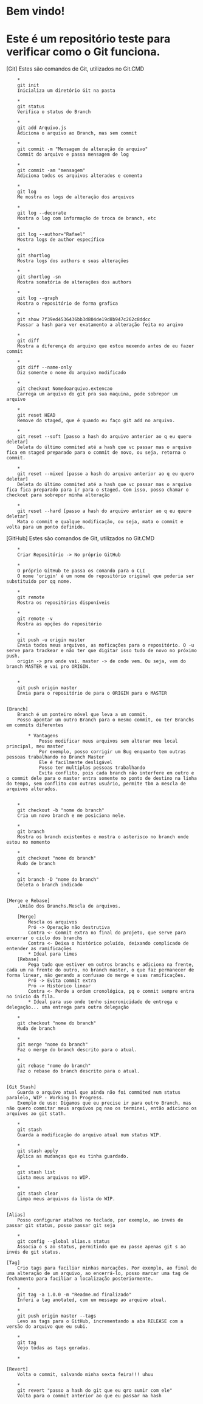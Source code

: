 Bem vindo!
==========
Este é um repositório teste para verificar como o  Git funciona.
==================================================================

[Git]
	Estes são comandos de Git, utilizados no Git.CMD

		*
		git init
		Inicializa um diretório Git na pasta
		
		*
		git status
		Verifica o status do Branch
		
		*
		git add Arquivo.js
		Adiciona o arquivo ao Branch, mas sem commit
		
		*
		git commit -m "Mensagem de alteração do arquivo"
		Commit do arquivo e passa mensagem de log
		
		*
		git commit -am "mensagem"
		Adiciona todos os arquivos alterados e comenta
		
		*
		git log
		Me mostra os logs de alteração dos arquivos		
		
		*
		git log --decorate
		Mostra o log com informação de troca de branch, etc
		
		*
		git log --author="Rafael"
		Mostra logs de author específico
		
		*
		git shortlog
		Mostra logs dos authors e suas alterações
		
		*
		git shortlog -sn
		Mostra somatória de alterações dos authors
		
		*
		git log --graph
		Mostra o repositório de forma grafica
		
		*
		git show 7f39ed4536436bb3d804de19d8b947c262c8ddcc
		Passar a hash para ver exatamento a alteração feita no arqivo
		
		*
		git diff
		Mostra a diferença do arquivo que estou mexendo antes de eu fazer commit
		
		*
		git diff --name-only
		Diz somente o nome do arquivo modificado
		
		*
		git checkout Nomedoarquivo.extencao
		Carrega um arquivo do git pra sua maquina, pode sobrepor um arquivo
		
		*
		git reset HEAD
		Remove do staged, que é quando eu faço git add no arquivo.
		
		*
		git reset --soft [passo a hash do arquivo anterior ao q eu quero deletar]
		Deleta do último commited até a hash que vc passar mas o arquivo fica em staged preparado para o commit de novo, ou seja, retorna o commit.
		
		*
		git reset --mixed [passo a hash do arquivo anterior ao q eu quero deletar]
		Deleta do último commited até a hash que vc passar mas o arquivo fica fica preparado para ir para o staged. Com isso, posso chamar o checkout para sobrepor minha alteração
		
		*
		git reset --hard [passo a hash do arquivo anterior ao q eu quero deletar]
		Mata o commit e qualque modificação, ou seja, mata o commit e volta para um ponto definido.
		
		
[GitHub]
	Estes são comandos de Git, utilizados no Git.CMD
	
		*
		Criar Repositório -> No próprio GitHub
		
		*
		O próprio GitHub te passa os comando para o CLI
		O nome 'origin' é um nome do repositório original que poderia ser substituido por qq nome.
		
		*
		git remote
		Mostra os repositórios disponíveis
		
		*
		git remote -v
		Mostra as opções do repositório
		
		*
		git push -u origin master
		Envia todos meus arquivos, as moficações para o repositório. O -u serve para trackear e não ter que digitar isso tudo de novo no próximo push. 
		origin -> pra onde vai. master -> de onde vem. Ou seja, vem do branch MASTER e vai pro ORIGIN.
		
		
		*
		git push origin master
		Envia para o repositório de para o ORIGIN para o MASTER
	
	
	[Branch]
		Branch é um ponteiro móvel que leva a um commit.
		Posso apontar um outro Branch para o mesmo commit, ou ter Branchs em commits diferentes
		
			* Vantagens
				Posso modificar meus arquivos sem alterar meu local principal, meu master
				Por exemplo, posso corrigir um Bug enquanto tem outras pessoas trabalhando no Branch Master
				Ele é facilmente desligável
				Posso ter multiplas pessoas trabalhando
				Evita conflito, pois cada branch não interfere em outro e o commit dele para o master entra somente no ponto de destino na linha do tempo, sem conflito com outros usuário, permite tbm a mescla de arquivos alterados.
				
				
		*
		git checkout -b "nome do branch"
		Cria um novo branch e me posiciona nele.
		
		*
		git branch
		Mostra os branch existentes e mostra o asterisco no branch onde estou no momento
		
		*
		git checkout "nome do branch"
		Mudo de branch
		
		*
		git branch -D "nome do branch"
		Deleta o branch indicado
		
	
	[Merge e Rebase]
		.União dos Branchs.Mescla de arquivos.
		
		[Merge]
			Mescla os arquivos
			Pró -> Operação não destrutiva
			Contra <- Commit extra no final do projeto, que serve para encerrar o ciclo dos branchs
			Contra <- Deixa o histórico poluído, deixando complicado de entender as ramificações
			* Ideal para times
		[Rebase]
			Pega tudo que estiver em outros branchs e adiciona na frente, cada um na frente do outro, no branch master, o que faz permanecer de forma linear, não gerando a confusao do merge e suas ramificações.
			Pró -> Evita commit extra
			Pró -> Histórico linear
			Contra <- Perde a ordem cronológica, pq o commit sempre entra no inicio da fila.
			* Ideal para uso onde tenho sincronicidade de entrega e delegação... uma entrega para outra delegação
		
		*
		git checkout "nome do branch"
		Muda de branch
		
		*
		git merge "nome do branch"
		Faz o merge do branch descrito para o atual.
		
		*
		git rebase "nome do branch"
		Faz o rebase do branch descrito para o atual.
		
	
	[Git Stash]
		Guarda o arquivo atual que ainda não foi commited num status paralelo, WIP - Working In Progress.
		Exemplo de uso: Digamos que eu precise ir para outro Branch, mas não quero commitar meus arquivos pq nao os terminei, então adiciono os arquivos ao git stath.
		
		*
		git stash
		Guarda a modificação do arquivo atual num status WIP.
		
		*
		git stash apply
		Aplica as mudanças que eu tinha guardado.
		
		*
		git stash list
		Lista meus arquivos no WIP.
		
		*
		git stash clear
		Limpa meus arquivos da lista do WIP.
		
		
	[Alias]
		Posso configurar atalhos no teclado, por exemplo, ao invés de passar git status, posso passar git seja
		
		*
		git config --global alias.s status
		Associa o s ao status, permitindo que eu passe apenas git s ao invés de git status.
		
	[Tag]
		Crio tags para faciliar minhas marcações. Por exemplo, ao final de uma alteração de um arquivo, ao encerrá-lo, posso marcar uma tag de fechamento para faciliar a localização posteriormente.
		
		*
		git tag -a 1.0.0 -m "Readme.md finalizado"
		Inferi a tag anotated, com um message ao arquivo atual.
		
		*
		git push origin master --tags
		Levo as tags para o GitHub, incrementando a aba RELEASE com a versão do arquivo que eu subi.
		
		*
		git tag
		Vejo todas as tags geradas.
		
		*
		
	[Revert]
		Volta o commit, salvando minha sexta feira!!! uhuu
		
		*
		git revert "passo a hash do git que eu qro sumir com ele"
		Volta para o commit anterior ao que eu passar na hash
		
		
		
		
			
			
			
		
		
				
	

